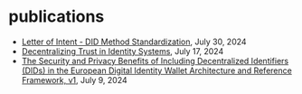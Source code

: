 # publications
- [Letter of Intent - DID Method Standardization](./LOI-DIDMethodStandardization.pdf), July 30, 2024
- [Decentralizing Trust in Identity Systems](./DecentralizingTrustInIdentitySystems.pdf), July 17, 2024
- [The Security and Privacy Benefits of Including Decentralized Identifiers (DIDs) in the European Digital Identity Wallet Architecture and Reference
Framework, v1](https://github.com/decentralized-identity/publications/blob/main/DID_EUDIW_ARF-20240709.pdf), July 9, 2024
